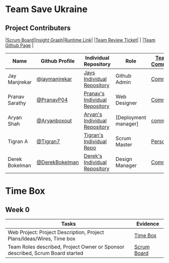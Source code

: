 # Team Save Ukraine

## Project Contributers

|[Scrum Board](https://github.com/Tigran7/TeamSaveUkraine/projects/1)|[Insight Graph](https://github.com/Tigran7/TeamSaveUkraine/graphs/contributors)|[Runtime Link]()| |[Team Review Ticket](https://github.com/Tigran7/TeamSaveUkraine/issues/4)|
| |[Team Github Page](https://tigran7.github.io/TeamSaveUkraine/) |

|Name|Github Profile|Individual Repository|Role|[Team Commits](https://github.com/Tigran7/TeamSaveUkraine/commits/main)|
| - | - | - | - | - |
|Jay Manjrekar|[@jaymanjrekar](https://github.com/jaymanjrekar)|[Jays Individual Repository](https://github.com/JayManjrekar/Jay-s-Personal-Repository/tree/gh-pages)|Github Admin|[Commits](https://github.com/JayManjrekar/Jay-s-Personal-Repository/commits/gh-pages)|
|Pranav Sarathy|[@PranavP04](https://github.com/PranavP04)|[Pranav's Individual Repository](https://github.com/PranavP04/Pranav-Data-Structures-Repository-Tri-3)|Web Designer|[Commits](https://github.com/PranavP04/Pranav-Data-Structures-Repository-Tri-3/commits/gh-pages)|
|Aryan Shah|[@Aryanboxout](https://github.com/Aryanboxout)|[Aryan's Individual Repository](https://github.com/Aryanboxout/Aryanspersonal)|[Deployment manager]|[commits](https://github.com/Aryanboxout/Aryanspersonal/graphs/commit-activity)|
|Tigran A|[@Tigran7](https://github.com/Tigran7)|[Tigran's Individual Repo](https://github.com/Tigran7/TigranCSP3)|Scrum Master| [Personal](https://github.com/Tigran7/TigranCSP3/commits/main)|
|Derek Bokelman| [@DerekBokelman](https://github.com/DerekBokelman) | [Derek's Individual Repository](https://github.com/DerekBokelman/IndividualPage/commits/main) | Design Manager | [Commits](https://github.com/DerekBokelman/IndividualPage/commits/main)|

# Time Box
## Week 0
|Tasks|Evidence|
| - | - |
|Web Project: Project Description, Project Plans/Ideas/Wires, Time box|[Time Box](https://github.com/Tigran7/TeamSaveUkraine#readme)|
|Team Roles described, Project Owner or Sponsor described, Scrum Board started|[Scrum Board](https://github.com/Tigran7/TeamSaveUkraine/projects/1)|
